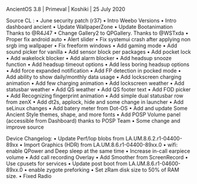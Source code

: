 AncientOS 3.8 | Primeval | Koshiki | 25 July 2020

Source CL :
• June security patch (r37)
• Intro Weebo Versions
• Intro dashboard ancient
• Update WallpaperZone
• Update Bootanimation Thanks to @R4J47
• Change Gallery2 to QPGallery. Thanks to @WSTxda
• Proper fix android auto
• Alert slider
• Fix systemui crash after applying non srgb img wallpaper
• Fix freeform windows 
• Add gaming mode
• Add sound picker for vanilla
• Add sensor block per packages
• Add pocket lock
• Add wakelock blocker
• Add alarm blocker
• Add headsup snooze function
• Add headsup timeout options
• Add less boring headsup options
• Add force expanded notification
• Add FP detection in pocked mode
• Add ability to show daily/monthly data usage
• Add lockscreen charging animation
• Add few charging animation
• Add lockscreen weather
• Add statusbar weather
• Add QS weather
• Add QS footer text
• Add FOD picker
• Add Recognizing fingerprint animation
• Add simple dual statusbar row from zenX
• Add dt2s, applock, hide and some change in launcher
• Add seLinux changes
• Add batery meter from Dot-OS
• Add and update Some Ancient Style themes, shape, and more fonts
• Add POSP Volume panel (accessible from Dashboard) thanks to POSP Team
• Some change and improve source

Device Changelog:
 • Update Perf/Iop blobs from LA.UM.8.6.2.r1-04400-89xx
 • Import Graphics (HDR) from LA.UM.8.6.r1-04400-89xx.0
 • wifi: enable QPower and Deep sleep at the same time
 • Increase in-call earpiece volume
 • Add call recording Overlay
 • Add Smoother from ScreenRecord
 • Use cpusets for services
 • Update post boot from LA.UM.8.6.r1-04600-89xx.0
 • enable zygote preforking
 • Set zRam disk size to 50% of RAM size.
 • Fixed Radio
